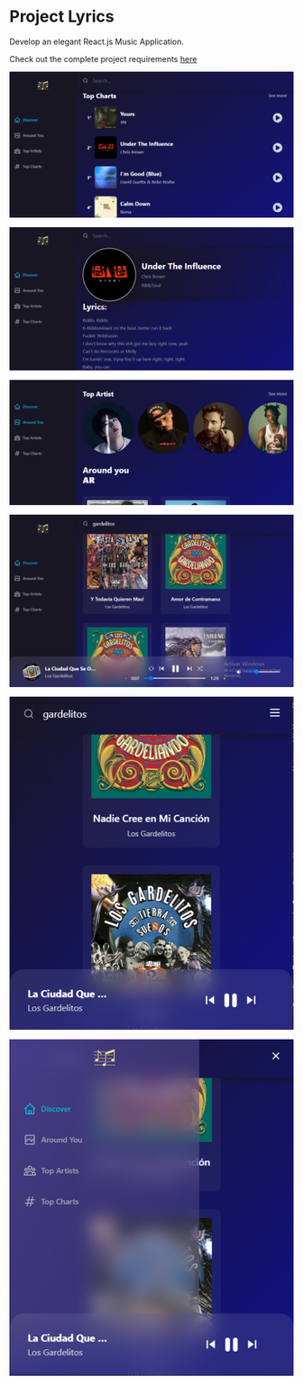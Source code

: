 # Project Lyrics

Develop an elegant React.js Music Application. 

Check out the complete project requirements [here](https://docs.google.com/document/d/13PeFwRlPEhMw_HPyrIrInvQuKaVWnpNmcv-y3NA208s/edit?usp=sharing)

![preview1](https://raw.githubusercontent.com/Nanomarquez/nano-music/Nano/src/assets/preview1.PNG)

![preview2](https://raw.githubusercontent.com/Nanomarquez/nano-music/Nano/src/assets/preview2.PNG)

![preview3](https://raw.githubusercontent.com/Nanomarquez/nano-music/Nano/src/assets/preview3.PNG)

![preview4](https://raw.githubusercontent.com/Nanomarquez/nano-music/Nano/src/assets/preview4.PNG)

![preview5](https://raw.githubusercontent.com/Nanomarquez/nano-music/Nano/src/assets/preview5.PNG)

![preview16](https://raw.githubusercontent.com/Nanomarquez/nano-music/Nano/src/assets/preview6.PNG)
